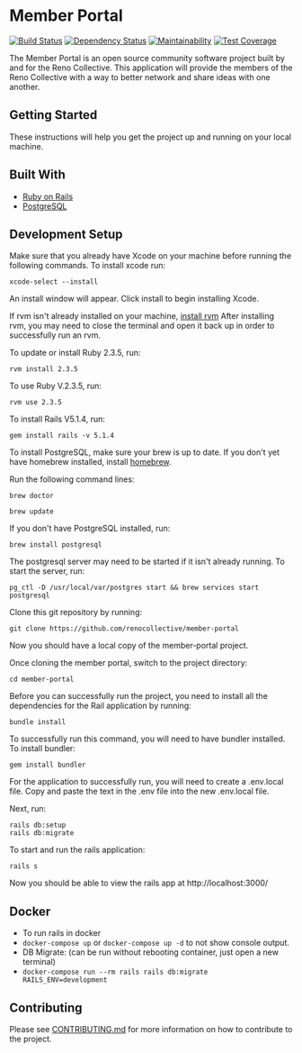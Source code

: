 # Member Portal

[![Build Status](https://travis-ci.org/renocollective/member-portal.svg?branch=master)](https://travis-ci.org/renocollective/member-portal) [![Dependency Status](https://gemnasium.com/badges/github.com/renocollective/member-portal.svg)](https://gemnasium.com/github.com/renocollective/member-portal) [![Maintainability](https://api.codeclimate.com/v1/badges/d9cc45b50be4caa86a17/maintainability)](https://codeclimate.com/github/renocollective/member-portal/maintainability) [![Test Coverage](https://api.codeclimate.com/v1/badges/d9cc45b50be4caa86a17/test_coverage)](https://codeclimate.com/github/renocollective/member-portal/test_coverage)

The Member Portal is an open source community software project built by and for the Reno Collective. This application will provide the members of the Reno Collective with a way to better network and share ideas with one another.

## Getting Started

These instructions will help you get the project up and running on your local machine.

## Built With
* [Ruby on Rails](https://github.com/rails/rails)
* [PostgreSQL](http://www.postgresql.org/)

## Development Setup

Make sure that you already have Xcode on your machine before running the following commands. To install xcode run:
```shell
xcode-select --install
```
An install window will appear. Click install to begin installing Xcode.

If rvm isn't already installed on your machine, [install rvm](https://rvm.io/rvm/install)
After installing rvm, you may need to close the terminal and open it back up in order to successfully run an rvm.

To update or install Ruby 2.3.5, run:
```shell
rvm install 2.3.5
```

To use Ruby V.2.3.5, run:
```shell
rvm use 2.3.5
```

To install Rails V5.1.4, run:
```shell
gem install rails -v 5.1.4
```

To install PostgreSQL, make sure your brew is up to date. If you don't yet have homebrew installed, install [homebrew](https://brew.sh/).

Run the following command lines:
```shell
brew doctor
```
```shell
brew update
```

If you don't have PostgreSQL installed, run:
```shell
brew install postgresql
```

The postgresql server may need to be started if it isn't already running. To start the server,
run:
```shell
pg_ctl -D /usr/local/var/postgres start && brew services start postgresql
```

Clone this git repository by running:
```shell
git clone https://github.com/renocollective/member-portal
```
Now you should have a local copy of the member-portal project.

Once cloning the member portal, switch to the project directory:
```shell
cd member-portal
```
Before you can successfully run the project, you need to install all the dependencies for the Rail application by running:
```shell
bundle install
```
To successfully run this command, you will need to have bundler installed. To install bundler:
```shell
gem install bundler
```

For the application to successfully run, you will need to create a .env.local file. Copy and paste the text in the .env file into the new .env.local file.


Next, run:
```shell
rails db:setup
rails db:migrate
```

To start and run the rails application:
```shell
rails s
```
Now you should be able to view the rails app at http://localhost:3000/

## Docker

* To run rails in docker
* ```docker-compose up``` or ```docker-compose up -d``` to not show console output.
* DB Migrate: (can be run without rebooting container, just open a new terminal)
* ```docker-compose run --rm rails rails db:migrate RAILS_ENV=development```

## Contributing

Please see [CONTRIBUTING.md](https://github.com/renocollective/member-portal/blob/master/CONTRIBUTING.md) for more information on how to contribute to the project.
